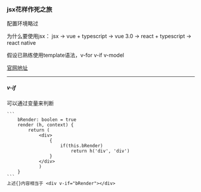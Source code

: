 ### jsx花样作死之旅

配置环境略过

为什么要使用jsx：
	jsx -> 
	vue + typescript ->
	vue 3.0 ->
	react + typescript ->
	react native

假设已熟练使用template语法，v-for v-if v-model 

[官网地址](https://cn.vuejs.org/v2/guide/render-function.html)

---

##### v-if

可以通过变量来判断
	
	```
		bRender: boolen = true
	  	render (h, context) {
    		return (
    			<div>
    				{
    					if(this.bRender)
    						return h('div', 'div')
    				}
    			</div>
    			)
    	}
	```
	上述{}内容相当于 <div v-if="bRender"></div>
